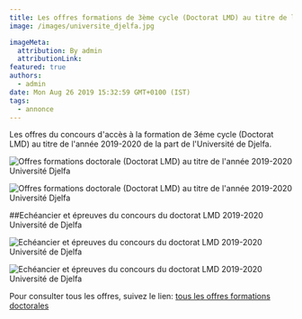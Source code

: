 ```yaml
---
title: Les offres formations de 3ème cycle (Doctorat LMD) au titre de l’année 2019/2020 Université de Djelfa.
image: /images/universite_djelfa.jpg

imageMeta:
  attribution: By admin
  attributionLink:
featured: true
authors:
  - admin
date: Mon Aug 26 2019 15:32:59 GMT+0100 (IST)
tags:
  - annonce
---
```

Les offres du concours d'accès à la formation de 3éme cycle (Doctorat LMD) au titre de l'année 2019-2020 de la part de l'Université de Djelfa.

![Offres formations doctorale (Doctorat LMD) au titre de l'année 2019-2020 Université Djelfa ](/images/offres-formations-doctorale-universite-djelfa.jpg)

![Offres formations doctorale (Doctorat LMD) au titre de l'année 2019-2020 Université Djelfa ](/images/offres-formations-doctorale-universite-djelfa-2.jpg)

##Echéancier et épreuves du concours du doctorat LMD 2019-2020 Université de Djelfa

![Echéancier et épreuves du concours du doctorat LMD 2019-2020  Université de Djelfa](/images/epreuve-doctorat-lmd-djelfa.jpg)

![Echéancier et épreuves du concours du doctorat LMD 2019-2020  Université de Djelfa](/images/epreuve-doctorat-lmd-djelfa-2.jpg)

Pour consulter tous les offres, suivez le lien: [tous les offres formations doctorales](/tous-les-offres-de-formations-doctorale-lmd-2019-2020/)
